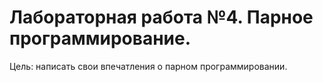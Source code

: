 # Лабораторная работа №4. Парное программирование.

Цель: написать свои впечатления о парном программировании.
